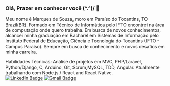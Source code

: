 ### Olá, Prazer em conhecer você (^.^)/ 👋

Meu nome é Marques de Souza, moro em Paraíso do Tocantins, TO Brazil(BR). Formado em Técnico de Informática pelo IFTO encontrei na área de computação onde quero trabalha. Em busca de novos conhecimentos, alcancei minha graduação em Bacharel em Sistemas de Informação pelo Instituto Federal de Educação, Ciência e Tecnologia do Tocantins (IFTO - Campus Paraíso). Sempre em busca de conhecimento e novos desafios em minha carreira.

Habilidades Técnicas: Análise de projetos em MVC, PHP/Laravel, Python/Django, C, Arduino, Git, Scrum,MySQL, TDD, Angular. Atualmente trabalhando com Node.js / React and React Native.
</br>
[![Linkedin Badge](https://img.shields.io/badge/-LinkedIn-blue?style=flat-square&logo=Linkedin&logoColor=white&link=https://www.linkedin.com/in/marques-de-souza-almeida-789723131/)](https://www.linkedin.com/in/marques-de-souza-almeida-789723131/)
[![Gmail Badge](https://img.shields.io/badge/-Gmail-c14438?style=flat-square&logo=Gmail&logoColor=white&link=mailto:marquesde2013@gmail.com)](mailto:marquesde2013@gmail.com/)
<br/>

